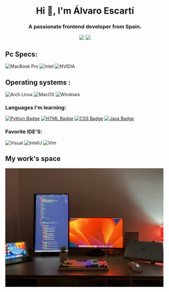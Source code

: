 <h1 align="center">Hi 👋, I'm Álvaro Escartí </h1>
<h3 align="center">A passionate frontend developer from Spain.</h3>

<p align="center">
  <img src="https://github-readme-stats.vercel.app/api?username=escartii&theme=blue-green"/>
  <img src="https://github-readme-stats.vercel.app/api/top-langs/?username=escartii&theme=blue-green"/>
</p>

## Pc Specs:
![MacBook Pro](https://img.shields.io/badge/Apple-MacBook_Pro_2020-999999?style=for-the-badge&logo=apple&logoColor=white)
![Intel](https://img.shields.io/badge/Intel-Core_i7_12th-12700KC5?style=for-the-badge&logo=intel&logoColor=white)
![NVIDIA](https://img.shields.io/badge/NVIDIA-RTX4070-76B900?style=for-the-badge&logo=nvidia&logoColor=white)

## Operating systems :
![Arch Linux](https://img.shields.io/badge/Arch_Linux-1793D1?style=for-the-badge&logo=arch-linux&logoColor=white)
![MacOS](https://img.shields.io/badge/mac%20os-000000?style=for-the-badge&logo=apple&logoColor=white)
![Windows](https://img.shields.io/badge/Windows-0078D6?style=for-the-badge&logo=windows&logoColor=white)

### Languages ​​I'm learning: 
[![Python Badge](https://img.shields.io/badge/python-3670A0?style=for-the-badge&logo=python&logoColor=ffdd54)](https://www.w3schools.com/python)
[![HTML Badge](https://img.shields.io/badge/html5-%23E34F26.svg?style=for-the-badge&logo=html5&logoColor=white)](https://www.w3schools.com/html/)
[![CSS Badge](https://img.shields.io/badge/CSS-239120?&style=for-the-badge&logo=css3&logoColor=whit)](https://www.w3schools.com/css)
[![Java Badge](https://img.shields.io/badge/Java-ED8B00?style=for-the-badge&logo=java&logoColor=white)](https://docs.microsoft.com/es-es/powershell/)

### Favorite IDE'S:
![Visual](https://img.shields.io/badge/Visual_Studio_Code-0078D4?style=for-the-badge&logo=visual%20studio%20code&logoColor=white) 
![IntelIJ](https://img.shields.io/badge/IntelliJ_IDEA-000000.svg?style=for-the-badge&logo=intellij-idea&logoColor=whit)
![Vim](https://img.shields.io/badge/VIM-%2311AB00.svg?&style=for-the-badge&logo=vim&logoColor=white)

## My work's space 
<img src="./img-readme/IMG_9945.jpg" alt="imagen-escritorio" width="500"/>

<!--
**escartii/escartii** is a ✨ _special_ ✨ repository because its `README.md` (this file) appears on your GitHub profile.

Here are some ideas to get you started:

- 🔭 I’m currently working on ...
- 🌱 I’m currently learning ...
- 👯 I’m looking to collaborate on ...
- 🤔 I’m looking for help with ...
- 💬 Ask me about ...
- 📫 How to reach me: ...
- 😄 Pronouns: ...
- ⚡ Fun fact: ...
-->
